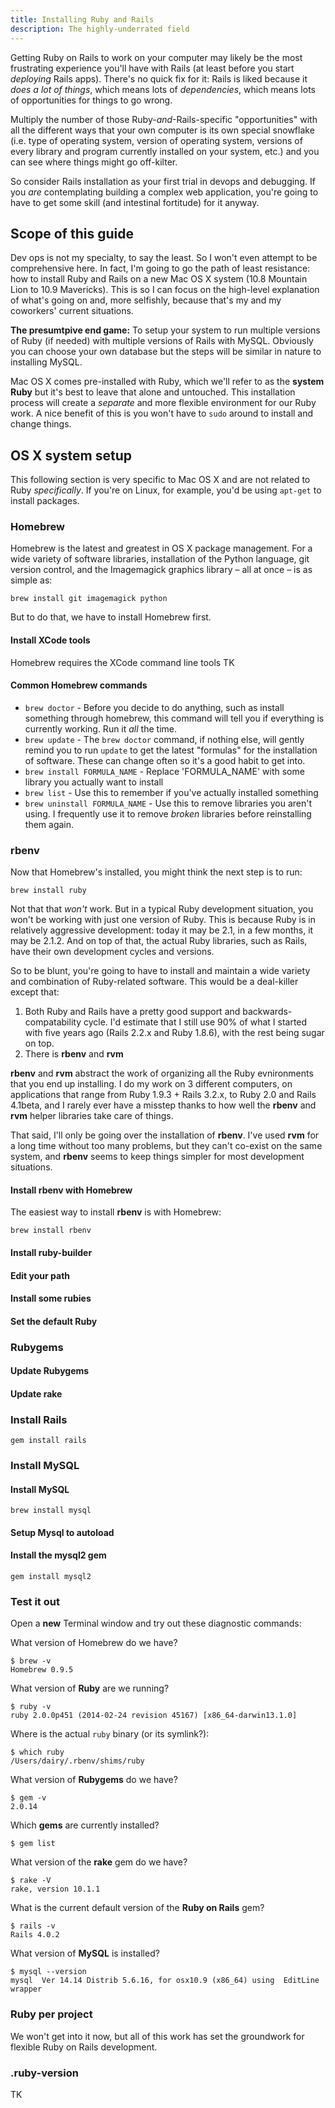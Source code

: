 ```yaml
---
title: Installing Ruby and Rails
description: The highly-underrated field
---
```


Getting Ruby on Rails to work on your computer may likely be the most frustrating experience you'll have with Rails (at least before you start _deploying_ Rails apps). There's no quick fix for it: Rails is liked because it _does a lot of things_, which means lots of _dependencies_, which means lots of opportunities for things to go wrong.

Multiply the number of those Ruby-*and*-Rails-specific "opportunities" with all the different ways that your own computer is its own special snowflake (i.e. type of operating system, version of operating system, versions of every library and program currently installed on your system, etc.) and you can see where things might go off-kilter.

So consider Rails installation as your first trial in devops and debugging. If you _are_ contemplating building a complex web application, you're going to have to get some skill (and intestinal fortitude) for it anyway.


## Scope of this guide

Dev ops is not my specialty, to say the least. So I won't even attempt to be comprehensive here. In fact, I'm going to go the path of least resistance: how to install Ruby and Rails on a new Mac OS X system (10.8 Mountain Lion to 10.9 Mavericks). This is so I can focus on the high-level explanation of what's going on and, more selfishly, because that's my and my coworkers' current situations.

__The presumtpive end game:__ To setup your system to run multiple versions of Ruby (if needed) with multiple versions of Rails with MySQL. Obviously you can choose your own database but the steps will be similar in nature to installing MySQL.

Mac OS X comes pre-installed with Ruby, which we'll refer to as the __system Ruby__ but it's best to leave that alone and untouched. This installation process will create a _separate_ and more flexible environment for our Ruby work. A nice benefit of this is you won't have to `sudo` around to install and change things.

## OS X system setup

This following section is very specific to Mac OS X and are not related to Ruby _specifically_. If you're on Linux, for example, you'd be using `apt-get` to install packages.

### Homebrew

Homebrew is the latest and greatest in OS X package management. For a wide variety of software libraries, installation of the Python language, git version control, and the Imagemagick graphics library &ndash; all at once &ndash; is as simple as:

    brew install git imagemagick python


But to do that, we have to install Homebrew first.

#### Install XCode tools

Homebrew requires the XCode command line tools TK

#### Common Homebrew commands

- `brew doctor` - Before you decide to do anything, such as install something through homebrew, this command will tell you if everything is currently working. Run it *all* the time.
- `brew update` - The `brew doctor` command, if nothing else, will gently remind you to run `update` to get the latest "formulas" for the installation of software. These can change often so it's a good habit to get into.
- `brew install FORMULA_NAME` - Replace 'FORMULA_NAME' with some library you actually want to install
- `brew list` - Use this to remember if you've actually installed something
- `brew uninstall FORMULA_NAME` - Use this to remove libraries you aren't using. I frequently use it to remove _broken_ libraries before reinstalling them again.



### rbenv

Now that Homebrew's installed, you might think the next step is to run:

    brew install ruby

Not that that _won't_ work. But in a typical Ruby development situation, you won't be working with just one version of Ruby. This is because Ruby is in relatively aggressive development: today it may be 2.1, in a few months, it may be 2.1.2. And on top of that, the actual Ruby libraries, such as Rails, have their own development cycles and versions.

So to be blunt, you're going to have to install and maintain a wide variety and combination of Ruby-related software. This would be a deal-killer except that:

1. Both Ruby and Rails have a pretty good support and backwards-compatability cycle. I'd estimate that I still use 90% of what I started with five years ago (Rails 2.2.x and Ruby 1.8.6), with the rest being sugar on top.
2. There is __rbenv__ and __rvm__

__rbenv__ and __rvm__ abstract the work of organizing all the Ruby evnironments that you end up installing. I do my work on 3 different computers, on applications that range from Ruby 1.9.3 + Rails 3.2.x, to Ruby 2.0 and Rails 4.1beta, and I rarely ever have a misstep thanks to how well the __rbenv__ and __rvm__ helper libraries take care of things.

That said, I'll only be going over the installation of __rbenv__. I've used __rvm__ for a long time without too many problems, but they can't co-exist on the same system, and __rbenv__ seems to keep things simpler for most development situations.


#### Install rbenv with Homebrew

The easiest way to install __rbenv__ is with Homebrew:

    brew install rbenv


#### Install ruby-builder


#### Edit your path


#### Install some rubies


#### Set the default Ruby


### Rubygems

#### Update Rubygems

#### Update rake 


### Install Rails

    gem install rails

### Install MySQL

#### Install MySQL 

    brew install mysql

#### Setup Mysql to autoload

#### Install the mysql2 gem

    gem install mysql2


### Test it out

Open a __new__ Terminal window and try out these diagnostic commands:

What version of Homebrew do we have?

    $ brew -v
    Homebrew 0.9.5


What version of __Ruby__ are we running?

    $ ruby -v
    ruby 2.0.0p451 (2014-02-24 revision 45167) [x86_64-darwin13.1.0]

Where is the actual `ruby` binary (or its symlink?):

    $ which ruby
    /Users/dairy/.rbenv/shims/ruby

What version of __Rubygems__ do we have?

    $ gem -v
    2.0.14

Which __gems__ are currently installed?

    $ gem list

What version of the __rake__ gem do we have?

    $ rake -V
    rake, version 10.1.1

What is the current default version of the __Ruby on Rails__ gem?

    $ rails -v
    Rails 4.0.2


What version of __MySQL__ is installed?

    $ mysql --version
    mysql  Ver 14.14 Distrib 5.6.16, for osx10.9 (x86_64) using  EditLine wrapper



### Ruby per project

We won't get into it now, but all of this work has set the groundwork for flexible Ruby on Rails development.

### .ruby-version

TK




    


